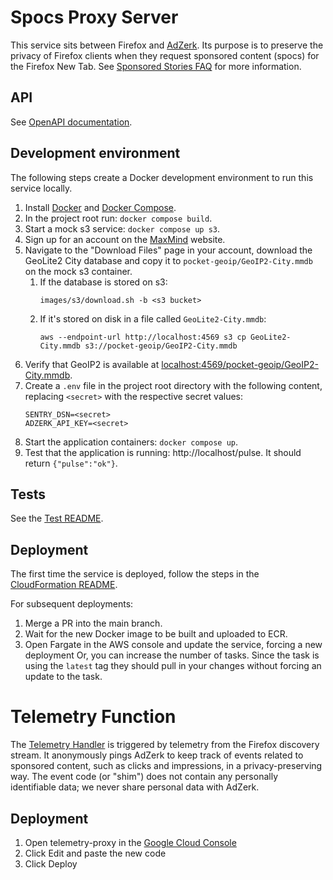 # Spocs Proxy Server
This service sits between Firefox and [AdZerk](https://adzerk.com/).
Its purpose is to preserve the privacy of Firefox clients when they request sponsored content (spocs) for the Firefox New Tab.
See [Sponsored Stories FAQ](https://help.getpocket.com/article/1142-firefox-new-tab-recommendations#sponsoredstories)
for more information.

## API

See [OpenAPI documentation](https://app.swaggerhub.com/apis-docs/PocketNewTab/PocketProxyServer).

## Development environment
The following steps create a Docker development environment to run this service locally.

1. Install [Docker](https://docs.docker.com/install/) and [Docker Compose](https://docs.docker.com/compose/install/).
2. In the project root run: `docker compose build`.
3. Start a mock s3 service: `docker compose up s3`.
4. Sign up for an account on the [MaxMind](https://dev.maxmind.com/geoip/geolite2-free-geolocation-data?lang=en#accessing-geolite2-free-geolocation-data) website.
5. Navigate to the "Download Files" page in your account, download the GeoLite2 City database and copy it to `pocket-geoip/GeoIP2-City.mmdb` on the mock s3 container.
    1. If the database is stored on s3:
        ```
        images/s3/download.sh -b <s3 bucket>
        ```
    2. If it's stored on disk in a file called `GeoLite2-City.mmdb`:
        ```
        aws --endpoint-url http://localhost:4569 s3 cp GeoLite2-City.mmdb s3://pocket-geoip/GeoIP2-City.mmdb
        ```
5. Verify that GeoIP2 is available at [localhost:4569/pocket-geoip/GeoIP2-City.mmdb](http://localhost:4569/pocket-geoip/GeoIP2-City.mmdb).
6. Create a `.env` file in the project root directory with the following content, replacing `<secret>` with the respective secret values:
    ```
    SENTRY_DSN=<secret>
    ADZERK_API_KEY=<secret>
    ```
7. Start the application containers: `docker compose up`.
8. Test that the application is running: http://localhost/pulse. It should return `{"pulse":"ok"}`.

## Tests
See the [Test README](tests/README.md).

## Deployment

The first time the service is deployed, follow the steps in the [CloudFormation README](cloudformation/README.md).

For subsequent deployments:
1. Merge a PR into the main branch.
2. Wait for the new Docker image to be built and uploaded to ECR.
3. Open Fargate in the AWS console and update the service, forcing a new deployment
   Or, you can increase the number of tasks. Since the task is using the `latest` tag
   they should pull in your changes without forcing an update to the task.

# Telemetry Function
The [Telemetry Handler](app/telemetry/handler.py) is triggered by telemetry from the Firefox discovery stream. It anonymously pings AdZerk to keep track of events related to sponsored content, such as clicks and impressions, in a privacy-preserving way. The event code (or "shim") does not contain any personally identifiable data; we never share personal data with AdZerk.

## Deployment
 
1. Open telemetry-proxy in the [Google Cloud Console](https://console.cloud.google.com) 
2. Click Edit and paste the new code
3. Click Deploy
